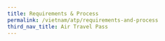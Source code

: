 ```yaml
---
title: Requirements & Process
permalink: /vietnam/atp/requirements-and-process
third_nav_title: Air Travel Pass
---
```

